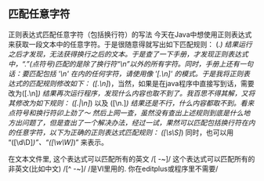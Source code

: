 
## 匹配任意字符

正则表达式匹配任意字符（包括换行符）的写法
今天在Java中想使用正则表达式来获取一段文本中的任意字符。于是很随意得就写出如下匹配规则：
(.*)
结果运行之后才发现，无法获得换行之后的文本。于是查了一下手册，才发现正则表达式中，“.”(点符号)匹配的是除了换行符“\n”以外的所有字符。同时，手册上还有一句话：要匹配包括 '\n' 在内的任何字符，请使用像 '[.\n]' 的模式。于是我将正则表达式的匹配规则修改如下：
([.\n]*)，当然，如果是在java程序中直接写到话，需要改为([.\\n]*)
结果再次运行程序，发现什么内容也取不到了。我百思不得其解，又将其修改为如下规则：
([.|\n]*) 以及 ([\n.]*)
结果还是不行，什么内容都取不到。看来点符号和换行符卯上劲了～ 
然后上网一查，虽然没有查出上述规则到底是什么地方出问题了，但是查出了一个解决办法，经过一试，果然可以匹配包括换行符在内的任意字符，以下为正确的正则表达式匹配规则：
([\s\S]*)
同时，也可以用 “([\d\D]*)”、“([\w\W]*)” 来表示。


在文本文件里, 这个表达式可以匹配所有的英文
/[ -~]/
这个表达式可以匹配所有的非英文(比如中文)
/[^ -~]/
/是VI里用的. 你在editplus或程序里不需要/
